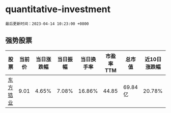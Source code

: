 # quantitative-investment

`最后更新时间：2023-04-14 10:23:00 +0800`

## 强势股票

|股票|当前价|当日涨跌幅|当日振幅|当日换手率|市盈率TTM|总市值|近10日涨跌幅|
|----|----|----|----|----|----|----|----|
|[东方锆业](https://xueqiu.com/S/SZ002167)|9.01|4.65%|7.08%|16.86%|44.85|69.84亿|20.78%|
